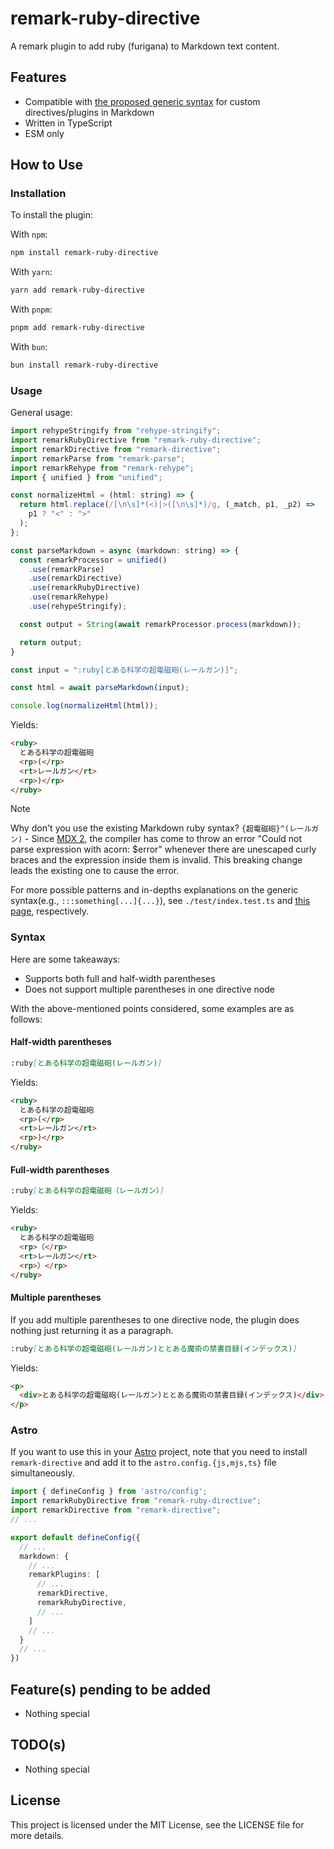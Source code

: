 # remark-ruby-directive

A remark plugin to add ruby (furigana) to Markdown text content.

## Features

- Compatible with [the proposed generic syntax](https://talk.commonmark.org/t/generic-directives-plugins-syntax/444/1) for custom directives/plugins in Markdown
- Written in TypeScript
- ESM only

## How to Use

### Installation

To install the plugin:

With `npm`:

```bash
npm install remark-ruby-directive
```

With `yarn`:

```bash
yarn add remark-ruby-directive
```

With `pnpm`:

```bash
pnpm add remark-ruby-directive
```

With `bun`:

```bash
bun install remark-ruby-directive
```

### Usage

General usage:

```js
import rehypeStringify from "rehype-stringify";
import remarkRubyDirective from "remark-ruby-directive";
import remarkDirective from "remark-directive";
import remarkParse from "remark-parse";
import remarkRehype from "remark-rehype";
import { unified } from "unified";

const normalizeHtml = (html: string) => {
  return html.replace(/[\n\s]*(<)|>([\n\s]*)/g, (_match, p1, _p2) =>
    p1 ? "<" : ">"
  );
};

const parseMarkdown = async (markdown: string) => {
  const remarkProcessor = unified()
    .use(remarkParse)
    .use(remarkDirective)
    .use(remarkRubyDirective)
    .use(remarkRehype)
    .use(rehypeStringify);

  const output = String(await remarkProcessor.process(markdown));

  return output;
}

const input = ":ruby[とある科学の超電磁砲(レールガン)]";

const html = await parseMarkdown(input);

console.log(normalizeHtml(html));
```

Yields:

```html
<ruby>
  とある科学の超電磁砲
  <rp>(</rp>
  <rt>レールガン</rt>
  <rp>)</rp>
</ruby>
```

> [!NOTE]
> Why don't you use the existing Markdown ruby syntax? `{超電磁砲}^(レールガン)`
> \- Since [MDX 2](https://mdxjs.com/blog/v2/), the compiler has come to throw an error "Could not parse expression with acorn: $error" whenever there are unescaped curly braces and the expression inside them is invalid. This breaking change leads the existing one to cause the error.

For more possible patterns and in-depths explanations on the generic syntax(e.g., `:::something[...]{...}`), see `./test/index.test.ts` and [this page](https://talk.commonmark.org/t/generic-directives-plugins-syntax/444/1), respectively.

### Syntax

Here are some takeaways:

- Supports both full and half-width parentheses
- Does not support multiple parentheses in one directive node

With the above-mentioned points considered, some examples are as follows:

#### Half-width parentheses

```markdown
:ruby[とある科学の超電磁砲(レールガン)]
```

Yields:

```html
<ruby>
  とある科学の超電磁砲
  <rp>(</rp>
  <rt>レールガン</rt>
  <rp>)</rp>
</ruby>
```

#### Full-width parentheses

```markdown
:ruby[とある科学の超電磁砲（レールガン）]
```

Yields:

```html
<ruby>
  とある科学の超電磁砲
  <rp>（</rp>
  <rt>レールガン</rt>
  <rp>）</rp>
</ruby>
```

#### Multiple parentheses

If you add multiple parentheses to one directive node, the plugin does nothing just returning it as a paragraph.

```markdown
:ruby[とある科学の超電磁砲(レールガン)ととある魔術の禁書目録(インデックス)]
```

Yields:

```html
<p>
  <div>とある科学の超電磁砲(レールガン)ととある魔術の禁書目録(インデックス)</div>
</p>
```

### Astro

If you want to use this in your [Astro](https://astro.build/) project, note that you need to install `remark-directive` and add it to the `astro.config.{js,mjs,ts}` file simultaneously.

```ts title="astro.config.ts"
import { defineConfig } from 'astro/config';
import remarkRubyDirective from "remark-ruby-directive";
import remarkDirective from "remark-directive";
// ...

export default defineConfig({
  // ...
  markdown: {
    // ...
    remarkPlugins: [
      // ...
      remarkDirective,
      remarkRubyDirective,
      // ...
    ]
    // ...
  }
  // ...
})
```

## Feature(s) pending to be added

- Nothing special

## TODO(s)

- Nothing special

## License

This project is licensed under the MIT License, see the LICENSE file for more details.
